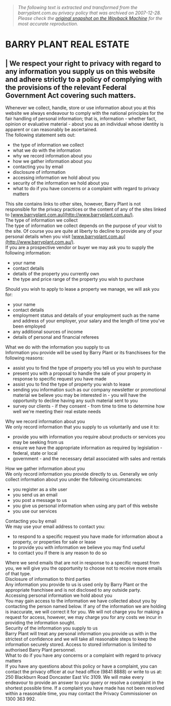 > *The following text is extracted and transformed from the barryplant.com.au privacy policy that was archived on 2007-12-28. Please check the [original snapshot on the Wayback Machine](https://web.archive.org/web/20071228061747id_/http%3A//www.barryplant.com.au/privacy.html) for the most accurate reproduction.*

# BARRY PLANT REAL ESTATE

|  We respect your right to privacy with regard to any information you supply us on this website and adhere strictly to a policy of complying with the provisions of the relevant Federal Government Act covering such matters.   
---  
Whenever we collect, handle, store or use information about you at this website we always endeavour to comply with the national principles for the fair handling of personal information; that is, information - whether fact, opinion or evaluative material - about you as an individual whose identity is apparent or can reasonably be ascertained.   
The following statement sets out:   
  
  * the type of information we collect
  * what we do with the information
  * why we record information about you
  * how we gather information about you
  * contacting you by email
  * disclosure of information
  * accessing information we hold about you
  * security of the information we hold about you
  * what to do if you have concerns or a complaint with regard to privacy matters

  
This site contains links to other sites, however, Barry Plant is not responsible for the privacy practices or the content of any of the sites linked to [www.barryplant.com.au](http://www.barryplant.com.au/).   
The type of information we collect   
The type of information we collect depends on the purpose of your visit to the site. Of course you are quite at liberty to decline to provide any of your personal details when you visit [www.barryplant.com.au](http://www.barryplant.com.au/).   
If you are a prospective vendor or buyer we may ask you to supply the following information:   
  
  * your name
  * contact details
  * details of the property you currently own
  * the type and price range of the property you wish to purchase

  
Should you wish to apply to lease a property we manage, we will ask you for:   
  
  * your name
  * contact details
  * employment status and details of your employment such as the name and address of your employer, your salary and the length of time you've been employed
  * any additional sources of income
  * details of personal and financial referees

  
What we do with the information you supply to us   
Information you provide will be used by Barry Plant or its franchisees for the following reasons:   
  
  * assist you to find the type of property you tell us you wish to purchase
  * present you with a proposal to handle the sale of your property in response to specific request you have made
  * assist you to find the type of property you wish to lease
  * sending you information such as our company newsletter or promotional material we believe you may be interested in - you will have the opportunity to decline having any such material sent to you
  * survey our clients - if they consent - from time to time to determine how well we're meeting their real estate needs

  
Why we record information about you   
We only record information that you supply to us voluntarily and use it to:   
  
  * provide you with information you require about products or services you may be seeking from us
  * ensure we have the appropriate information as required by legislation - federal, state or local
  * government - and the necessary detail associated with sales and rentals

  
How we gather information about you   
We only record information you provide directly to us. Generally we only collect information about you under the following circumstances:   
  
  * you register as a site user
  * you send us an email
  * you post a message to us
  * you give us personal information when using any part of this website
  * you use our services

  
Contacting you by email   
We may use your email address to contact you:   
  
  * to respond to a specific request you have made for information about a property, or properties for sale or lease
  * to provide you with information we believe you may find useful
  * to contact you if there is any reason to do so

  
Where we send emails that are not in response to a specific request from you, we will give you the opportunity to choose not to receive more emails of that type.   
Disclosure of information to third parties   
Any information you provide to us is used only by Barry Plant or the appropriate franchisee and is not disclosed to any outside party.   
Accessing personal information we hold about you   
You may gain access to the information we have collected about you by contacting the person named below. If any of the information we are holding is inaccurate, we will correct it for you. We will not charge you for making a request for access, however, we may charge you for any costs we incur in providing the information sought.   
Security of the information you supply to us   
Barry Plant will treat any personal information you provide us with in the strictest of confidence and we will take all reasonable steps to keep the information securely stored. Access to stored information is limited to authorised Barry Plant personnel.   
What to do if you have any concerns or a complaint with regard to privacy matters   
If you have any questions about this policy or have a complaint, you can contact the privacy officer at our head office (9841 8888) or write to us at: 250 Blackburn Road Doncaster East Vic 3109. We will make every endeavour to provide an answer to your query or resolve a complaint in the shortest possible time. If a complaint you have made has not been resolved within a reasonable time, you may contact the Privacy Commissioner on 1300 363 992. 
